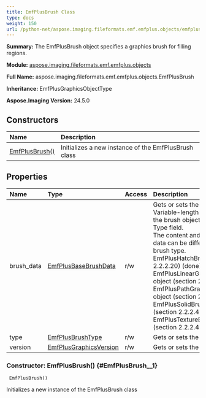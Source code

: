 ```yaml
---
title: EmfPlusBrush Class
type: docs
weight: 150
url: /python-net/aspose.imaging.fileformats.emf.emfplus.objects/emfplusbrush/
---
```


**Summary:** The EmfPlusBrush object specifies a graphics brush for filling regions.

**Module:** [aspose.imaging.fileformats.emf.emfplus.objects](/imaging/python-net/aspose.imaging.fileformats.emf.emfplus.objects/)

**Full Name:** aspose.imaging.fileformats.emf.emfplus.objects.EmfPlusBrush

**Inheritance:** EmfPlusGraphicsObjectType

**Aspose.Imaging Version:** 24.5.0

## **Constructors**
| **Name** | **Description** |
| :- | :- |
| [EmfPlusBrush()](#EmfPlusBrush__1) | Initializes a new instance of the EmfPlusBrush class |
## **Properties**
| **Name** | **Type** | **Access** | **Description** |
| :- | :- | :- | :- |
| brush_data | [EmfPlusBaseBrushData](/imaging/python-net/aspose.imaging.fileformats.emf.emfplus.objects/emfplusbasebrushdata) | r/w | Gets or sets the Brush data<br/>            Variable-length data that defines the brush object specified in the Type field.<br/>            The content and format of the data can be different for every brush type.<br/>            EmfPlusHatchBrushData (section 2.2.2.20) (done)<br/>            EmfPlusLinearGradientBrushData object (section 2.2.2.24) (done)<br/>            EmfPlusPathGradientBrushData object (section 2.2.2.29) (done)<br/>            EmfPlusSolidBrushData object (section 2.2.2.43) (done)<br/>            EmfPlusTextureBrushData object (section 2.2.2.45) (done) |
| type | [EmfPlusBrushType](/imaging/python-net/aspose.imaging.fileformats.emf.emfplus.consts/emfplusbrushtype/) | r/w | Gets or sets the type. |
| version | [EmfPlusGraphicsVersion](/imaging/python-net/aspose.imaging.fileformats.emf.emfplus.objects/emfplusgraphicsversion) | r/w | Gets or sets the version. |


### Constructor: EmfPlusBrush() {#EmfPlusBrush__1}


```
 EmfPlusBrush() 
```

Initializes a new instance of the EmfPlusBrush class

